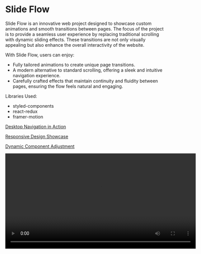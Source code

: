 # Slide Flow
Slide Flow is an innovative web project designed to showcase custom animations and smooth transitions between pages. The focus of the project is to provide a seamless user experience by replacing traditional scrolling with dynamic sliding effects. These transitions are not only visually appealing but also enhance the overall interactivity of the website.

With Slide Flow, users can enjoy:
- Fully tailored animations to create unique page transitions.
- A modern alternative to standard scrolling, offering a sleek and intuitive navigation experience.
- Carefully crafted effects that maintain continuity and fluidity between pages, ensuring the flow feels natural and engaging.

Libraries Used:
- styled-components
- react-redux
- framer-motion

[Desktop Navigation in Action](https://elimm1910.github.io/SlideFlow/videos/Desktop.mp4)

[Responsive Design Showcase](https://elimm1910.github.io/SlideFlow/videos/Responsive.mp4)

[Dynamic Component Adjustment](https://elimm1910.github.io/SlideFlow/videos/Component_Adjustment.mp4)

<video src="https://elimm1910.github.io/SlideFlow/videos/Desktop.mp4" controls width="600"></video>